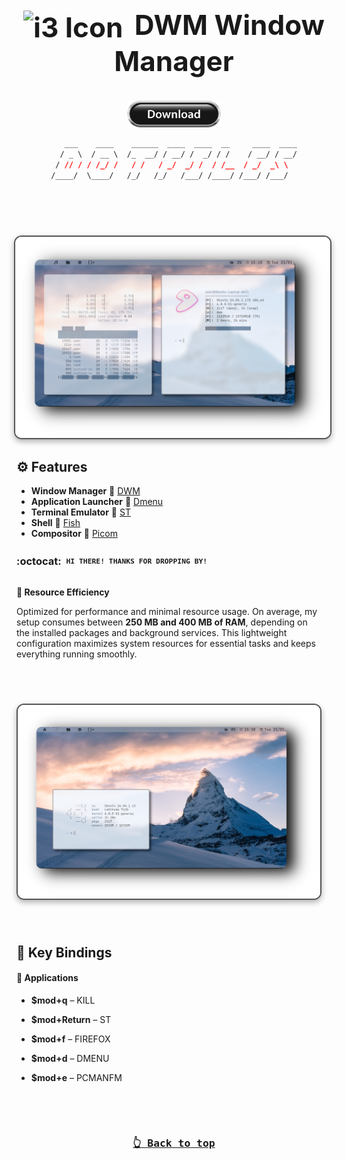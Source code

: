 
<div align="center">
  <h2 style="font-size: 44px;">
    <strong> <a href="https://dwm.suckless.org/" style="text-decoration: none; color: inherit;">
      <img src="https://dwm.suckless.org/favicon.ico" alt="i3 Icon" style="vertical-align: middle; width: 24px; height: 24px; margin-right: 8px;">
      DWM Window Manager</a> 
    </strong>
  </h2>
</div>
<div align="center">

<div align="center">
  <a href="https://github.com/user7210unix/White-DWM/releases" target="_blank">
    <img src="https://raw.githubusercontent.com/user7210unix/White-DWM/refs/heads/main/showcase/download.png" alt="Download Now" style="width: 150px;">
  </a>
</div>

<div align="center">

```css
   ___    ____    ______  ____  ____  __     ____  ____
  / _ \  / __ \  /_  __/ / __/ /  _/ / /    / __/ / __/
 / // / / /_/ /   / /   / _/  _/ /  / /__  / _/  _\ \  
/____/  \____/   /_/   /_/   /___/ /____/ /___/ /___/  
                                                       
```


<h1>
      <img src="showcase/image1.png" align="right" alt="Rice Setup Preview" width="550" style="display: block; margin: 32px auto; border: 2px solid #555; border-radius: 12px; box-shadow: 0 4px 10px rgba(0, 0, 0, 0.3);">
</div>
</div> 
  
## ⚙️ Features
- **Window Manager** :bento: [DWM](https://dwm.suckless.org/)
- **Application Launcher** :rocket: [Dmenu](https://tools.suckless.org/dmenu/)
- **Terminal Emulator** :leaves: [ST](https://st.suckless.org/)
- **Shell** :shell: [Fish](https://fishshell.com/)
- **Compositor** :shaved_ice: [Picom](https://github.com/yshui/picom)

### :octocat: ‎ <sup><sub><samp>HI THERE! THANKS FOR DROPPING BY!</samp></sub></sup>


<div style="display: flex; align-items: center; margin-bottom: 40px;">
  <div style="flex: 1; padding-right: 20px;">
    <p><strong>🚀 Resource Efficiency</strong></p>
    <p>Optimized for performance and minimal resource usage. On average, my setup consumes between <strong>250 MB and 400 MB of RAM</strong>, depending on the installed packages and background services. This lightweight configuration maximizes system resources for essential tasks and keeps everything running smoothly.</p>
<h1>
      <img src="showcase/image2.png" align="left" alt="Rice Setup Preview" width="550" style="display: block; margin: 32px auto; border: 2px solid #555; border-radius: 12px; box-shadow: 0 4px 10px rgba(0, 0, 0, 0.3);">
</div>
</div> 



## 🔑 Key Bindings

#### 📱 **Applications**

- **$mod+q** – KILL  
- **$mod+Return** – ST
- **$mod+f** – FIREFOX  
- **$mod+d** – DMENU  
- **$mod+e** – PCMANFM


  ‎ ‎ ‎ ‎ ‎ ‎ ‎ ‎ ‎ ‎ ‎ ‎ ‎ 
    ‎ ‎ ‎ ‎ ‎ ‎ ‎ ‎ ‎ ‎ ‎ ‎ ‎ 
    ‎ ‎ ‎ ‎ ‎ ‎ ‎ ‎ ‎ ‎ ‎ ‎ ‎ 
<div align="center">

  ‎ ‎ ‎ ‎ ‎ ‎ ‎ ‎ ‎ ‎ ‎ ‎ ‎ 



<h3 align="center">
    <a href="#----setup-----wiki-----gallery-----tip-jar"><tt>👆 Back to top</tt></a>
</h3>


